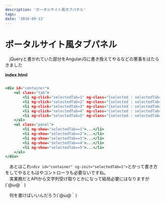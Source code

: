 ```yaml
---
description: 'ポータルサイト風タブパネル'
tags:
date: '2016-09-13'
---
```

# ポータルサイト風タブパネル
  
　jQueryと書かれていた部分をAngularJSに書き換えてやるなどの悪事をはたらきました  
  
**index.html**  
``` HTML:index.html

<div id="container">
	<ul class="tab">
		<li ng-click="selectedTab=1" ng-class="{selected : selectedTab==1}">JavaScript</li>
		<li ng-click="selectedTab=2" ng-class="{selected : selectedTab==2}">CSS</li>
		<li ng-click="selectedTab=3" ng-class="{selected : selectedTab==3}">HTML</li>
		<li ng-click="selectedTab=4" ng-class="{selected : selectedTab==4}">AngularJS</li>
		<li ng-click="selectedTab=5" ng-class="{selected : selectedTab==5}">HTML5</li>
	</ul>
	<ul class="panel">
		<li ng-show="selectedTab==1">...</li>
		<li ng-show="selectedTab==2">...</li>
		<li ng-show="selectedTab==3">...</li>
		<li ng-show="selectedTab==4">...</li>
		<li ng-show="selectedTab==5">...</li>
	</ul>
</div>

```  
  
　あとはこれ`<div id="container" ng-init="selectedTab=1">`とかって書き方をしてやるともはやコントローラも必要ないですね。  
　実業務だとAPIから文字列受け取りとかになって結局必要にはなりますが(´@ω@｀)  
  
　何を書けばいいんだろう(´@ω@｀)  
